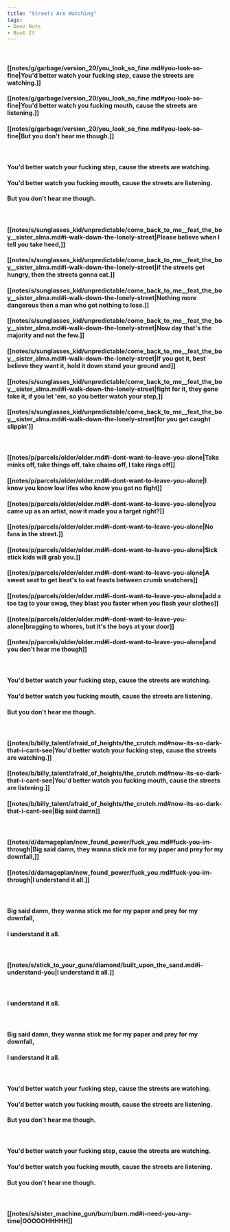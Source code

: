 ```yaml
---
title: "Streets Are Watching"
tags:
- Deez Nuts
- Bout It
---
```

&nbsp;
#### [[notes/g/garbage/version_20/you_look_so_fine.md#you-look-so-fine|You'd better watch your fucking step, cause the streets are watching.]]
#### [[notes/g/garbage/version_20/you_look_so_fine.md#you-look-so-fine|You'd better watch you fucking mouth, cause the streets are listening.]]
#### [[notes/g/garbage/version_20/you_look_so_fine.md#you-look-so-fine|But you don't hear me though.]]
&nbsp;
#### You'd better watch your fucking step, cause the streets are watching.
#### You'd better watch you fucking mouth, cause the streets are listening.
#### But you don't hear me though.
&nbsp;
#### [[notes/s/sunglasses_kid/unpredictable/come_back_to_me__feat_the_boy__sister_alma.md#i-walk-down-the-lonely-street|Please believe when I tell you take heed,]]
#### [[notes/s/sunglasses_kid/unpredictable/come_back_to_me__feat_the_boy__sister_alma.md#i-walk-down-the-lonely-street|if the streets get hungry, then the streets gonna eat.]]
#### [[notes/s/sunglasses_kid/unpredictable/come_back_to_me__feat_the_boy__sister_alma.md#i-walk-down-the-lonely-street|Nothing more dangerous then a man who got nothing to lose.]]
#### [[notes/s/sunglasses_kid/unpredictable/come_back_to_me__feat_the_boy__sister_alma.md#i-walk-down-the-lonely-street|Now day that's the majority and not the few.]]
#### [[notes/s/sunglasses_kid/unpredictable/come_back_to_me__feat_the_boy__sister_alma.md#i-walk-down-the-lonely-street|If you got it, best believe they want it, hold it down stand your ground and]]
#### [[notes/s/sunglasses_kid/unpredictable/come_back_to_me__feat_the_boy__sister_alma.md#i-walk-down-the-lonely-street|fight for it, they gone take it, if you let 'em, so you better watch your step,]]
#### [[notes/s/sunglasses_kid/unpredictable/come_back_to_me__feat_the_boy__sister_alma.md#i-walk-down-the-lonely-street|for you get caught slippin']]
&nbsp;
#### [[notes/p/parcels/older/older.md#i-dont-want-to-leave-you-alone|Take minks off, take things off, take chains off, I take rings off]]
#### [[notes/p/parcels/older/older.md#i-dont-want-to-leave-you-alone|I know you know low lifes who know you got no fight]]
#### [[notes/p/parcels/older/older.md#i-dont-want-to-leave-you-alone|you came up as an artist, now it made you a target right?]]
#### [[notes/p/parcels/older/older.md#i-dont-want-to-leave-you-alone|No fans in the street.]]
#### [[notes/p/parcels/older/older.md#i-dont-want-to-leave-you-alone|Sick stick kids will grab you.]]
#### [[notes/p/parcels/older/older.md#i-dont-want-to-leave-you-alone|A sweet seat to get beat's to eat feasts between crumb snatchers]]
#### [[notes/p/parcels/older/older.md#i-dont-want-to-leave-you-alone|add a toe tag to your swag, they blast you faster when you flash your clothes]]
#### [[notes/p/parcels/older/older.md#i-dont-want-to-leave-you-alone|bragging to whores, but it's the boys at your door]]
#### [[notes/p/parcels/older/older.md#i-dont-want-to-leave-you-alone|and you don't hear me though]]
&nbsp;
#### You'd better watch your fucking step, cause the streets are watching.
#### You'd better watch you fucking mouth, cause the streets are listening.
#### But you don't hear me though.
&nbsp;
#### [[notes/b/billy_talent/afraid_of_heights/the_crutch.md#now-its-so-dark-that-i-cant-see|You'd better watch your fucking step, cause the streets are watching.]]
#### [[notes/b/billy_talent/afraid_of_heights/the_crutch.md#now-its-so-dark-that-i-cant-see|You'd better watch you fucking mouth, cause the streets are listening.]]
#### [[notes/b/billy_talent/afraid_of_heights/the_crutch.md#now-its-so-dark-that-i-cant-see|Big said damn]]
&nbsp;
#### [[notes/d/damageplan/new_found_power/fuck_you.md#fuck-you-im-through|Big said damn, they wanna stick me for my paper and prey for my downfall,]]
#### [[notes/d/damageplan/new_found_power/fuck_you.md#fuck-you-im-through|I understand it all.]]
&nbsp;
#### Big said damn, they wanna stick me for my paper and prey for my downfall,
#### I understand it all.
&nbsp;
#### [[notes/s/stick_to_your_guns/diamond/built_upon_the_sand.md#i-understand-you|I understand it all.]]
&nbsp;
#### I understand it all.
&nbsp;
#### Big said damn, they wanna stick me for my paper and prey for my downfall,
#### I understand it all.
&nbsp;
#### You'd better watch your fucking step, cause the streets are watching.
#### You'd better watch you fucking mouth, cause the streets are listening.
#### But you don't hear me though.
&nbsp;
#### You'd better watch your fucking step, cause the streets are watching.
#### You'd better watch you fucking mouth, cause the streets are listening.
#### But you don't hear me though.
&nbsp;
#### [[notes/s/sister_machine_gun/burn/burn.md#i-need-you-any-time|OOOOOHHHHH]]
